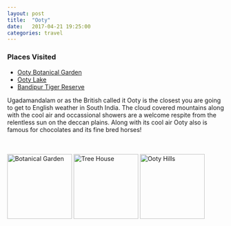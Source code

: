 ```yaml
---
layout: post
title:  "Ooty"
date:   2017-04-21 19:25:00
categories: travel
---
```

<div class="post-sidebar">
    <h3>Places Visited</h3>
    <ul>
    <li><a href="https://goo.gl/maps/RqNFdu9deW22" target="_blank">Ooty Botanical Garden</a></li>
    <li><a href="http://tinyurl.com/n78gwer" target="_blank">Ooty Lake</a></li>
    <li><a href="http://tinyurl.com/mkh2vr8" target="_blank">Bandipur Tiger Reserve</a></li>
    </ul>
</div>
Ugadamandalam or as the British called it Ooty is the closest you are going to get to English weather in South India. The cloud covered mountains along with the cool air and occassional showers are a welcome respite from the relentless sun on the deccan plains.
Along with its cool air Ooty also is famous for chocolates and its fine bred horses!

<br><br>
<img class="myImg" src="{{site.baseurl}}/assets/IMG_7132.jpg" alt="Botanical Garden" width="150" height="150">
<img class="myImg" src="{{site.baseurl}}/assets/IMG_7172.jpg" alt="Tree House" width="150" height="150">
<img class="myImg" src="{{site.baseurl}}/assets/IMG_6824.jpg" alt="Ooty Hills" width="150" height="150">

<div id="mapid" style='width: 700px; height: 400px;'></div>
<script>
makeMap(L, [11.41185,76.6584], "Ooty", 10);
</script>
